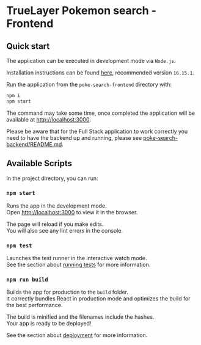 # TrueLayer Pokemon search - Frontend

## Quick start

The application can be executed in development mode via `Node.js`.

Installation instructions can be found [here](https://nodejs.org/it/download/), recommended version `16.15.1`.

Run the application from the `poke-search-frontend` directory with:

```sh
npm i
npm start
```

The command may take some time, once completed the application will be available at [http://localhost:3000](http://localhost:3000).

Please be aware that for the Full Stack application to work correctly you need to have the backend up and running, please see [poke-search-backend/README.md](../poke-search-backend/README.md).

## Available Scripts

In the project directory, you can run:

### `npm start`

Runs the app in the development mode.\
Open [http://localhost:3000](http://localhost:3000) to view it in the browser.

The page will reload if you make edits.\
You will also see any lint errors in the console.

### `npm test`

Launches the test runner in the interactive watch mode.\
See the section about [running tests](https://facebook.github.io/create-react-app/docs/running-tests) for more information.

### `npm run build`

Builds the app for production to the `build` folder.\
It correctly bundles React in production mode and optimizes the build for the best performance.

The build is minified and the filenames include the hashes.\
Your app is ready to be deployed!

See the section about [deployment](https://facebook.github.io/create-react-app/docs/deployment) for more information.